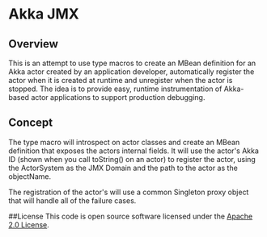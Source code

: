 # Akka JMX

## Overview
This is an attempt to use type macros to create an MBean definition for an Akka actor created by an application developer, automatically register the actor when it is created at runtime and unregister when the actor is stopped.  The idea is to provide easy, runtime instrumentation of Akka-based actor applications to support production debugging.

## Concept
The type macro will introspect on actor classes and create an MBean definition that exposes the actors internal fields.  It will use the actor's Akka ID (shown when you call toString() on an actor) to register the actor, using the ActorSystem as the JMX Domain and the path to the actor as the objectName.

The registration of the actor's will use a common Singleton proxy object that will handle all of the failure cases.

##License
This code is open source software licensed under the <a href="http://www.apache.org/licenses/LICENSE-2.0.html">Apache 2.0 License</a>.